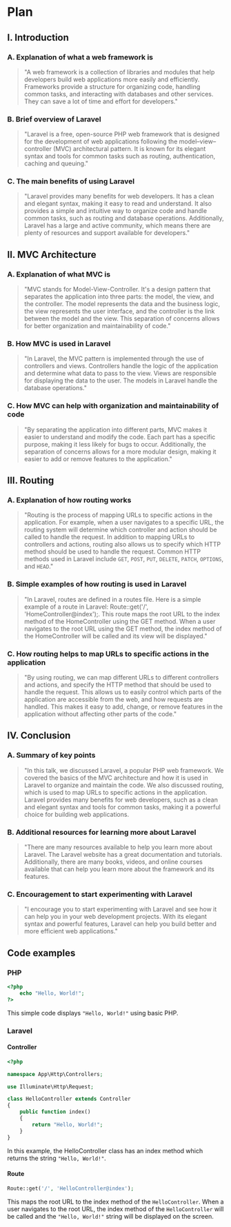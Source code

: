 # Plan

## I. Introduction
### A. Explanation of what a web framework is
> "A web framework is a collection of libraries and modules that help developers build web applications more easily and efficiently. Frameworks provide a structure for organizing code, handling common tasks, and interacting with databases and other services. They can save a lot of time and effort for developers."

### B. Brief overview of Laravel
> "Laravel is a free, open-source PHP web framework that is designed for the development of web applications following the model–view–controller (MVC) architectural pattern. It is known for its elegant syntax and tools for common tasks such as routing, authentication, caching and queuing."

### C. The main benefits of using Laravel
> "Laravel provides many benefits for web developers. It has a clean and elegant syntax, making it easy to read and understand. It also provides a simple and intuitive way to organize code and handle common tasks, such as routing and database operations. Additionally, Laravel has a large and active community, which means there are plenty of resources and support available for developers."


## II. MVC Architecture
### A. Explanation of what MVC is
> "MVC stands for Model-View-Controller. It's a design pattern that separates the application into three parts: the model, the view, and the controller. The model represents the data and the business logic, the view represents the user interface, and the controller is the link between the model and the view. This separation of concerns allows for better organization and maintainability of code."

### B. How MVC is used in Laravel
> "In Laravel, the MVC pattern is implemented through the use of controllers and views. Controllers handle the logic of the application and determine what data to pass to the view. Views are responsible for displaying the data to the user. The models in Laravel handle the database operations."

### C. How MVC can help with organization and maintainability of code
> "By separating the application into different parts, MVC makes it easier to understand and modify the code. Each part has a specific purpose, making it less likely for bugs to occur. Additionally, the separation of concerns allows for a more modular design, making it easier to add or remove features to the application."


## III. Routing
### A. Explanation of how routing works
> "Routing is the process of mapping URLs to specific actions in the application. For example, when a user navigates to a specific URL, the routing system will determine which controller and action should be called to handle the request. In addition to mapping URLs to controllers and actions, routing also allows us to specify which HTTP method should be used to handle the request. Common HTTP methods used in Laravel include `GET`, `POST`, `PUT`, `DELETE`, `PATCH`, `OPTIONS`, and `HEAD`."

### B. Simple examples of how routing is used in Laravel
> "In Laravel, routes are defined in a routes file. Here is a simple example of a route in Laravel: Route::get('/', 'HomeController@index');. This route maps the root URL to the index method of the HomeController using the GET method. When a user navigates to the root URL using the GET method, the index method of the HomeController will be called and its view will be displayed."

### C. How routing helps to map URLs to specific actions in the application
> "By using routing, we can map different URLs to different controllers and actions, and specify the HTTP method that should be used to handle the request. This allows us to easily control which parts of the application are accessible from the web, and how requests are handled. This makes it easy to add, change, or remove features in the application without affecting other parts of the code."


## IV. Conclusion
### A. Summary of key points
> "In this talk, we discussed Laravel, a popular PHP web framework. We covered the basics of the MVC architecture and how it is used in Laravel to organize and maintain the code. We also discussed routing, which is used to map URLs to specific actions in the application. Laravel provides many benefits for web developers, such as a clean and elegant syntax and tools for common tasks, making it a powerful choice for building web applications.

### B. Additional resources for learning more about Laravel
> "There are many resources available to help you learn more about Laravel. The Laravel website has a great documentation and tutorials. Additionally, there are many books, videos, and online courses available that can help you learn more about the framework and its features.

### C. Encouragement to start experimenting with Laravel
> "I encourage you to start experimenting with Laravel and see how it can help you in your web development projects. With its elegant syntax and powerful features, Laravel can help you build better and more efficient web applications."

## Code examples
### PHP
```php
<?php
    echo "Hello, World!";
?>
```
This simple code displays `"Hello, World!"` using basic PHP. 

### Laravel
#### Controller
```php
<?php

namespace App\Http\Controllers;

use Illuminate\Http\Request;

class HelloController extends Controller
{
    public function index()
    {
        return "Hello, World!";
    }
}
```
In this example, the HelloController class has an index method which returns the string `"Hello, World!"`.

#### Route
```php
Route::get('/', 'HelloController@index');
```
This maps the root URL to the index method of the `HelloController`. When a user navigates to the root URL, the index method of the `HelloController` will be called and the `"Hello, World!"` string will be displayed on the screen.

